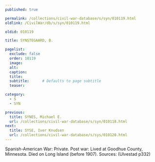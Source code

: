 ```yaml
---
published: true

permalink: /collections/civil-war-database/s/syn/010119.html
oldlink: /CivilWar/db/s/syn/010119.html

oldid: 010119

title: SYNSTEGAARD, B.

pagelist:
  exclude: false
  order: 10119
  image: 
  alt:
  caption:
  title:
  subtitle:      # Defaults to page subtitle
  teaser:

category: 
  - S 
  - SYN

previous:
  title: SYNES, Michael E.
  url: /collections/civil-war-database/s/syn/010118.html  
next:
  title: SYSE, Iver Knudsen
  url: /collections/civil-war-database/s/sys/010120.html   
---
```

Spanish-American War: Private. Post war: Lived at Goodhue County, Minnesota. Died on Long Island (before 1907). Sources: (Ulvestad p332)